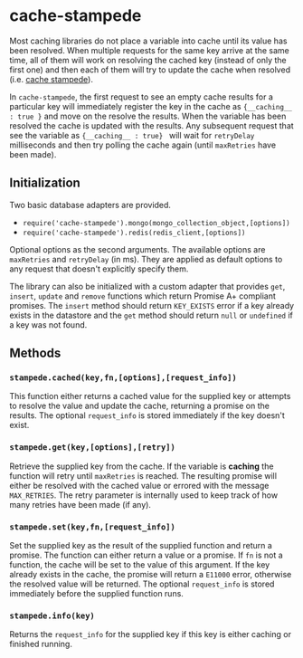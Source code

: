 # cache-stampede
Most caching libraries do not place a variable into cache until its value has been resolved.  When multiple requests for the same key arrive at the same time, all of them will work on resolving the cached key (instead of only the first one) and then each of them will try to update the cache when resolved (i.e. [cache stampede](http://en.wikipedia.org/wiki/Cache_stampede)).   

In `cache-stampede`, the first request to see an empty cache results for a particular key will immediately register the key in the cache as `{__caching__ : true }` and move on the resolve the results.  When the variable has been resolved the cache is updated with the results.  Any subsequent request that see the variable as  `{__caching__ : true} ` will wait for  `retryDelay ` milliseconds and then try polling the cache again (until `maxRetries` have been made).

## Initialization
Two basic database adapters are provided.
* `require('cache-stampede').mongo(mongo_collection_object,[options])`
* `require('cache-stampede').redis(redis_client,[options])`

Optional options as the second arguments.   The available options are `maxRetries` and `retryDelay` (in ms).  They are applied as default options to any request that doesn't explicitly specify them.

The library can also be initialized with a custom adapter that provides `get`, `insert`, `update` and `remove` functions which return Promise A+ compliant promises.  The `insert` method should return `KEY_EXISTS` error if a key already exists in the datastore and the `get` method should return `null` or `undefined` if a key was not found.

## Methods

### `stampede.cached(key,fn,[options],[request_info])`
This function either returns a cached value for the supplied key or attempts to resolve the value and update the cache, returning a promise on the results.  The optional `request_info` is stored immediately if the key doesn't exist.

### `stampede.get(key,[options],[retry])`
Retrieve the supplied key from the cache. If the variable is __caching__ the function will retry until `maxRetries` is reached.  The resulting promise will either be resolved with the cached value or errored with the message `MAX_RETRIES`.  The retry parameter is internally used to keep track of how many retries have been made (if any).

### `stampede.set(key,fn,[request_info])`
Set the supplied key as the result of the supplied function and return a promise.  The function can either return a value or a promise.  If `fn` is not a function, the cache will be set to the value of this argument.  If the key already exists in the cache, the promise will return a `E11000` error, otherwise the resolved value will be returned.  The optional `request_info` is stored immediately before the supplied function runs.

### `stampede.info(key)`
Returns the `request_info` for the supplied key if this key is either caching or finished running.

